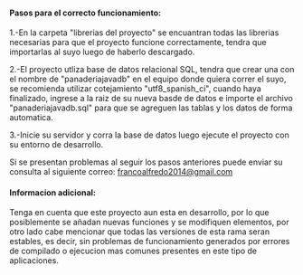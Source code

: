#### Pasos para el correcto funcionamiento:

1.-En la carpeta "librerias del proyecto" se encuantran todas las librerias necesarias para que el proyecto funcione correctamente, 
tendra que importarlas al suyo luego de haberlo descargado.

2.-El proyecto utliza base de datos relacional SQL, tendra que crear una con el nombre de "panaderiajavadb" en el equipo donde quiera correr el suyo, se recomienda utilizar cotejamiento "utf8_spanish_ci", cuando haya finalizado, ingrese a la raiz de su nueva basde de datos e importe el archivo "panaderiajavadb.sql" para 
que se agreguen las tablas y los datos de forma automatica.

3.-Inicie su servidor y corra la base de datos luego ejecute el proyecto con su entorno de desarrollo.

Si se presentan problemas al seguir los pasos anteriores puede enviar su consulta al siguiente correo:
francoalfredo2014@gmail.com


#### Informacion adicional:
Tenga en cuenta que este proyecto aun esta en desarrollo, por lo que posiblemente se añadan nuevas funciones y se modifiquen elementos, por otro lado cabe mencionar que todas las versiones de esta rama seran estables, es decir, sin problemas de funcionamiento generados por errores de compilado o ejecucion mas comunes presentes en este tipo de aplicaciones.
